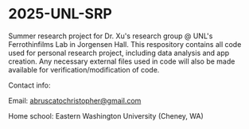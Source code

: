 # 2025-UNL-SRP

Summer research project for Dr. Xu's research group @ UNL's Ferrothinfilms Lab in Jorgensen Hall.
This respository contains all code used for personal research project, including data analysis and app creation.
Any necessary external files used in code will also be made available for verification/modification of code.

Contact info:

Email: abruscatochristopher@gmail.com

Home school: Eastern Washington University (Cheney, WA)
